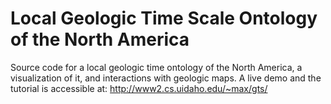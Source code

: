 # Local Geologic Time Scale Ontology of the North America
Source code for a local geologic time ontology of the North America, a visualization of it, and interactions with geologic maps. 
A live demo and the tutorial is accessible at: http://www2.cs.uidaho.edu/~max/gts/
